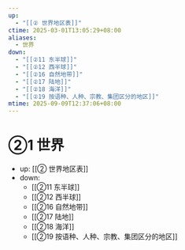 ```yaml
---
up:
  - "[[② 世界地区表]]"
ctime: 2025-03-01T13:05:29+08:00
aliases:
  - 世界
down:
  - "[[②11 东半球]]"
  - "[[②12 西半球]]"
  - "[[②16 自然地带]]"
  - "[[②17 陆地]]"
  - "[[②18 海洋]]"
  - "[[②19 按语种、人种、宗教、集团区分的地区]]"
mtime: 2025-09-09T12:37:06+08:00
---
```


# ②1 世界

- up: [[② 世界地区表]]
- down:	
	- [[②11 东半球]]
	- [[②12 西半球]]
	- [[②16 自然地带]]
	- [[②17 陆地]]
	- [[②18 海洋]]
	- [[②19 按语种、人种、宗教、集团区分的地区]]
	
